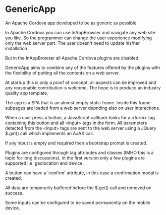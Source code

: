 # GenericApp
An Apache Cordova app developed to be as generic as possible

In Apache Cordova you can use InAppBrowser and navigate any web site you like. So the programmer can change the user experience modifying only the web server part. The user doesn't need to update his/her installation.

But in the InAppBrowser all Apache Cordova plugins are disabled.

GenericApp aims to combine any of the features offered by the plugins with the flexibility of putting all the contents on a web server.

At startup this is only a proof of concept, all aspects can be improved and any reasonable contribution is welcome. The hope is to produce an industry quality app template.

The app is a SPA that is an almost empty static frame. Inside this frame subpages are loaded from a web server depnding also on user interactions.

When a user press a button, a JavaScript callback looks for a &lt;form&gt; tag containing this button and all &lt;input&gt; tags in the form. All parameters detected from the &lt;input&gt; tags are sent to the web server using a JQuery $.get() call which implements an AJAX call.

If any input is empty and required then a bootstrap prompt is created.

Plugins are configured through tag attributes and classes (IMHO this is a topic for long discussions). In the first version only a few plugins are supported i.e. geolocation and device.

A button can have a 'confirm' attribute, in this case a confirmation modal is created.

All data are temporarily buffered before the $.get() call and removed on success.

Some inputs can be configured to be saved permanently on the mobile device.
